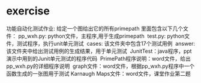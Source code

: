 # exercise
功能自动化测试作业: 给定一个图给出它的所有primepath
里面包含以下几个文件：
  pp_wxh.py: python文件，主程序,用于生成primepath
  test.py: python文件，测试程序，执行unit单元测试
  cases: 该文件夹中包含17个测试用例
  answer:该文件夹中给出测试用例的生成结果，用于单元测试
  JunitTest：java程序，ppt演示中用到的Junit单元测试的程序代码
  PrimePath程序说明：word文件，给出pp_wxh.py的详细程序说明
  graph文件：word文件，根据pp_wxh.py程序中一个函数生成的一张图用于测试
  Karnaugh Maps文件：word文件，课堂作业第二题
  
  
 
